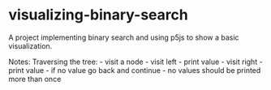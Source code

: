 # visualizing-binary-search
A project implementing binary search and using p5js to show a basic visualization.

Notes:
Traversing the tree:
    - visit a node
        - visit left
        - print value
        - visit right
        - print value
        - if no value go back and continue
    - no values should be printed more than once 